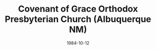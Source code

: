 ---
date: &id001 1984-10-12
end_date: null
location:
  address: 532 Osuna Road, NE
  city: Albuquerque
  state: NM
minister:
- end: 1986-01-01
  name: Christopher Wisdom
  start: 1984-10-12
  type: Pastor
- end: null
  name: John Hunt
  start: 1991-01-01
  type: Pastor
- end: 1996-01-01
  name: Gary Davenport
  start: 1993-01-01
  type: Associate Pastor
ministers:
- Christopher Wisdom
- John Hunt
- Gary Davenport
name: Covenant of Grace Orthodox Presbyterian Church
names:
- end: null
  name: Covenant of Grace Orthodox Presbyterian Church
  start: 1984-10-12
origination_date: *id001
raw_data: "NM\nAlbuquerque\nCovenant of Grace Orthodox Presbyterian Church  (October\
  \ 12, 1984\u2013 )\nMeeting at Sandia Prep, 532 Osuna Road, NE\nPastors: Christopher\
  \ Wisdom, 1984\u201386\nJohn Hunt, 1991\u2013\nAssoc. Pastor:  Gary Davenport, 1993\u2013\
  96"
received_from: null
states:
- NM
status:
  active: true
  end_date: null
  reason: null
  received_from: null
  withdrawal_to: null
title: Covenant of Grace Orthodox Presbyterian Church (Albuquerque NM)
year_established:
- 1984

---